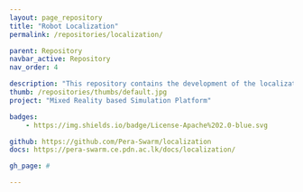 ```yaml
---
layout: page_repository
title: "Robot Localization"
permalink: /repositories/localization/

parent: Repository
navbar_active: Repository
nav_order: 4

description: "This repository contains the development of the localization system for the swarm robots of the project Pera Swarm. It is based on ARMarkers, OpenCV with Python. An Raspberry Pi 3 computer with camera is used as processing device."
thumb: /repositories/thumbs/default.jpg
project: "Mixed Reality based Simulation Platform"

badges:
    - https://img.shields.io/badge/License-Apache%202.0-blue.svg

github: https://github.com/Pera-Swarm/localization
docs: https://pera-swarm.ce.pdn.ac.lk/docs/localization/

gh_page: #

---
```

